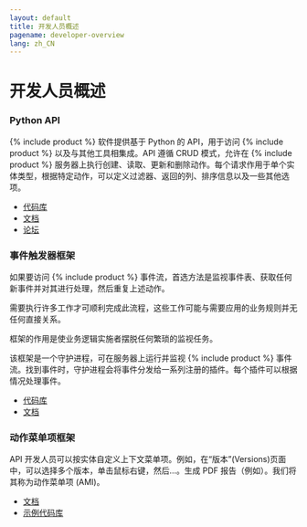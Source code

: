 ```yaml
---
layout: default
title: 开发人员概述
pagename: developer-overview
lang: zh_CN
---
```


# 开发人员概述

### Python API

{% include product %} 软件提供基于 Python 的 API，用于访问 {% include product %} 以及与其他工具相集成。API 遵循 CRUD 模式，允许在 {% include product %} 服务器上执行创建、读取、更新和删除动作。每个请求作用于单个实体类型，根据特定动作，可以定义过滤器、返回的列、排序信息以及一些其他选项。

* [代码库](https://github.com/shotgunsoftware/python-api)
* [文档](http://developer.shotgridsoftware.com/python-api/)
* [论坛](https://community.shotgridsoftware.com/c/pipeline/6)

### 事件触发器框架

如果要访问 {% include product %} 事件流，首选方法是监视事件表、获取任何新事件并对其进行处理，然后重复上述动作。

需要执行许多工作才可顺利完成此流程，这些工作可能与需要应用的业务规则并无任何直接关系。

框架的作用是使业务逻辑实施者摆脱任何繁琐的监视任务。

该框架是一个守护进程，可在服务器上运行并监视 {% include product %} 事件流。找到事件时，守护进程会将事件分发给一系列注册的插件。每个插件可以根据情况处理事件。

* [代码库](https://github.com/shotgunsoftware/shotgunevents)
* [文档](https://github.com/shotgunsoftware/shotgunevents/wiki)

### 动作菜单项框架

API 开发人员可以按实体自定义上下文菜单项。例如，在“版本”(Versions)页面中，可以选择多个版本，单击鼠标右键，然后...。生成 PDF 报告（例如）。我们将其称为动作菜单项 (AMI)。

* [文档]()
* [示例代码库](http://developer.shotgridsoftware.com/python-api/cookbook/examples/ami_handler.html)
